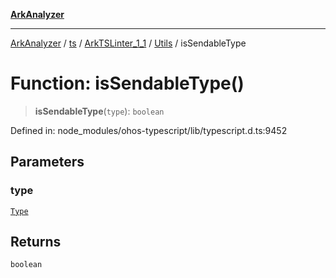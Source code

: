 [**ArkAnalyzer**](../../../../../../../../README.md)

***

[ArkAnalyzer](../../../../../../../../globals.md) / [ts](../../../../../README.md) / [ArkTSLinter\_1\_1](../../../README.md) / [Utils](../README.md) / isSendableType

# Function: isSendableType()

> **isSendableType**(`type`): `boolean`

Defined in: node\_modules/ohos-typescript/lib/typescript.d.ts:9452

## Parameters

### type

[`Type`](../../../../../interfaces/Type.md)

## Returns

`boolean`
